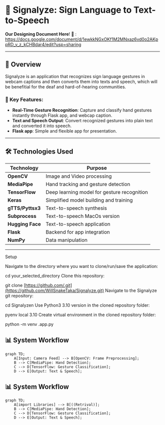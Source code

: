 # 🌟 Signalyze: Sign Language to Text-to-Speech

**Our Designing Document Here**! 🚀 :
https://docs.google.com/document/d/1ewkkNGxOKf1M2MNxaz6vd0o2AKppRD_v_z_kCHBdar4/edit?usp=sharing

---

## 📖 Overview

Signalyze is an application that recognizes sign language gestures in webcam captions and then converts them into texts and speech, which will be benefitial for the deaf and hard-of-hearing communities.

### 🧩 Key Features:
- **Real-Time Gesture Recognition**: Capture and classify hand gestures instantly through Flask app, and webcap caption.
- **Text and Speech Output**: Convert recognized gestures into plain text and converted it into speech.
- **Flask app**: Simple and flexible app for presentation.



---

## 🛠️ Technologies Used

| Technology      | Purpose                                |
|------------------|----------------------------------------|
| **OpenCV**       | Image and Video processing   |
| **MediaPipe**    | Hand tracking and gesture detection    |
| **TensorFlow**   | Deep learning model for gesture recognition |
| **Keras**        | Simplified model building and training |
| **gTTS/Pyttsx3** | Text-to-speech synthesis               |
| **Subprocess**   | Text-to-speech MacOs version              |
| **Hugging Face** | Text-to-speech application              |
| **Flask**        | Backend for app integration            |
| **NumPy**        | Data manipulation                     |

---

Setup

Navigate to the directory where you want to clone/run/save the application:

cd your_selected_directory
Clone this repository:

git clone [https://github.com/.git](https://github.com/WillSnakeTaka/Signalyze.git)
Navigate to the Signalyze git repository:

cd Signalyzen
Use Python3 3.10 version in the cloned repository folder:

pyenv local 3.10
Create virtual environment in the cloned repository folder:

python -m venv .app.py


## 📊 System Workflow

```mermaid
graph TD;
    A[Input: Camera Feed] --> B[OpenCV: Frame Preprocessing];
    B --> C[MediaPipe: Hand Detection];
    C --> D[TensorFlow: Gesture Classification];
    D --> E[Output: Text & Speech];
```

## 📊 System Workflow

```mermaid
graph TD;
    A[import Libraries] --> B[((Retrival)];
    B --> C[MediaPipe: Hand Detection];
    C --> D[TensorFlow: Gesture Classification];
    D --> E[Output: Text & Speech];
```





